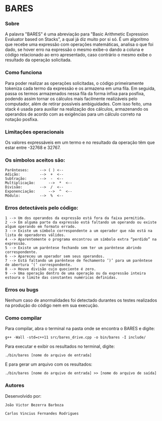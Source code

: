 # BARES

### Sobre
A palavra "BARES" é uma abreviação para "Basic Arithmetic Expression Evaluator based on Stacks", a qual já diz muito por si só. É um algoritmo que recebe uma expressão com operações matemáticas, analisa o que foi dado, se hover erro na expressão o mesmo exibe-o dando a coluna e código relacionado ao erro apresentado, caso contrário o mesmo exibe o resultado da operação solicitada.

### Como funciona
Para poder realizar as operações solicitadas, o código primeiramente tokeniza cada termo da expressão e os armazena em uma fila. Em seguida, passa os termos armazenados nessa fila da forma infixa para posfixa, podendo assim tornar os cálculos mais facilmente realizáveis pelo computador, além de retirar possíveis ambiguidades.
Com isso feito, uma stack é usada para auxiliar na realização dos cálculos, armazenando os operandos de acordo com as exigências para um cálculo correto na notação posfixa.


### Limitações operacionais
Os valores expressáveis em um termo e no resultado da operação têm que estar entre -32768 e 32767.

### Os símbolos aceitos são:
	Parênteses:		--> ( ) <--
	Adição:			-->  +  <-- 
	Subtração:		-->  -  <--
	Multiplicação:		-->  *  <--
	Divisão:		-->  /  <--
	Exponenciação:		-->  ^  <--
	Módulo:			-->  %  <--

### Erros detectáveis pelo código:
	1 --> Um dos operandos da expressão está fora da faixa permitida.
	2 --> Em alguma parte da expressão está faltando um operando ou existe algum operando em formato errado.
	3 --> Existe um símbolo correspondente a um operador que não está na lista de operadores válidos.
	4 --> Aparentemente o programa encontrou um símbolo extra “perdido” na expressão.
	5 --> Existe um parêntese fechando sem ter um parêntese abrindo correspondente.
	6 --> Apareceu um operador sem seus operandos.
	7 --> Está faltando um parêntese de fechamento ’)’ para um parêntese de abertura ‘(’ correspondente.
	8 --> Houve divisão cujo quociente é zero.
	9 --> Uma operação dentro de uma operação ou da expressão inteira estoura o limite das constantes numéricas definidas.

### Erros ou bugs
Nenhum caso de anormalidades foi detectado durantes os testes realizados na produção do código nem em sua execução.

### Como compilar
Para compilar, abra o terminal na pasta onde se encontra o BARES e digite:

`g++ -Wall -std=c++11 src/bares_drive.cpp -o bin/bares -I include/`

Para executar e exibir os resultados no terminal, digite:

`./bin/bares [nome do arquivo de entrada]`

E para gerar um arquivo com os resultados:

`./bin/bares [nome do arquivo de entrada] >> [nome do arquivo de saída]`

### Autores
Desenvolvido por:

	João Victor Bezerra Barboza

	Carlos Vincius Fernandes Rodrigues
